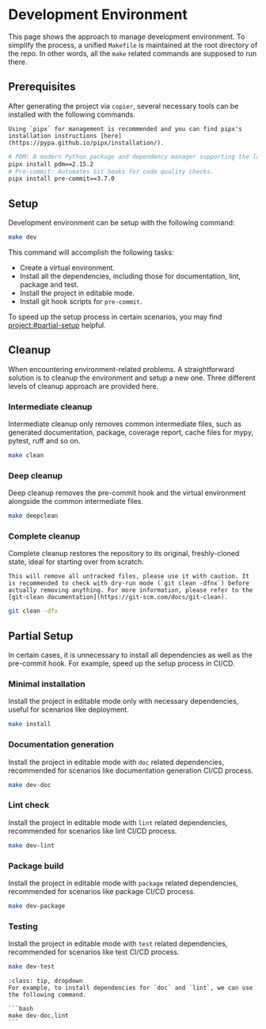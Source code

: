 # Development Environment

This page shows the approach to manage development environment. To simplify the process, a unified `Makefile` is maintained at the root directory of the repo. In other words, all the `make` related commands are supposed to run there.

## Prerequisites

After generating the project via `copier`, several necessary tools can be installed with the following commands.

```{note}
Using `pipx` for management is recommended and you can find pipx's installation instructions [here](https://pypa.github.io/pipx/installation/).
```

```bash
# PDM: A modern Python package and dependency manager supporting the latest PEP standards.
pipx install pdm==2.15.2
# Pre-commit: Automates Git hooks for code quality checks.
pipx install pre-commit==3.7.0
```

## Setup

Development environment can be setup with the following command:

```bash
make dev
```

This command will accomplish the following tasks:

- Create a virtual environment.
- Install all the dependencies, including those for documentation, lint, package and test.
- Install the project in editable mode.
- Install git hook scripts for `pre-commit`.

To speed up the setup process in certain scenarios, you may find <project:#partial-setup> helpful.

## Cleanup

When encountering environment-related problems. A straightforward solution is to cleanup the environment and setup a new one. Three different levels of cleanup approach are provided here.

### Intermediate cleanup

Intermediate cleanup only removes common intermediate files, such as generated documentation, package, coverage report, cache files for mypy, pytest, ruff and so on.

```bash
make clean
```

### Deep cleanup

Deep cleanup removes the pre-commit hook and the virtual environment alongside the common intermediate files.

```bash
make deepclean
```

### Complete cleanup

Complete cleanup restores the repository to its original, freshly-cloned state, ideal for starting over from scratch.

```{caution}
This will remove all untracked files, please use it with caution. It is recommended to check with dry-run mode (`git clean -dfnx`) before actually removing anything. For more information, please refer to the [git-clean documentation](https://git-scm.com/docs/git-clean).
```

```bash
git clean -dfx
```

## Partial Setup

In certain cases, it is unnecessary to install all dependencies as well as the pre-commit hook. For example, speed up the setup process in CI/CD.

### Minimal installation

Install the project in editable mode only with necessary dependencies, useful for scenarios like deployment.

```bash
make install
```

### Documentation generation

Install the project in editable mode with `doc` related dependencies,
recommended for scenarios like documentation generation CI/CD process.

```bash
make dev-doc
```

### Lint check

Install the project in editable mode with `lint` related dependencies,
recommended for scenarios like lint CI/CD process.

```bash
make dev-lint
```

### Package build

Install the project in editable mode with `package` related dependencies,
recommended for scenarios like package CI/CD process.

```bash
make dev-package
```

### Testing

Install the project in editable mode with `test` related dependencies,
recommended for scenarios like test CI/CD process.

```bash
make dev-test
```

````{admonition} Install a combination of the optional dependencies
:class: tip, dropdown
For example, to install dependencies for `doc` and `lint`, we can use the following command.

```bash
make dev-doc,lint
```
````
